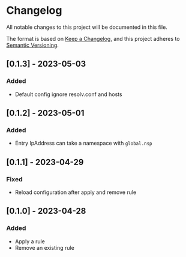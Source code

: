 # Changelog

All notable changes to this project will be documented in this file.

The format is based on [Keep a Changelog](https://keepachangelog.com/en/1.0.0/),
and this project adheres to [Semantic Versioning](https://semver.org/spec/v2.0.0.html).

## [0.1.3] - 2023-05-03

### Added

- Default config ignore resolv.conf and hosts

## [0.1.2] - 2023-05-01

### Added

- Entry IpAddress can take a namespace with `global.nsp`

## [0.1.1] - 2023-04-29

### Fixed

- Reload configuration after apply and remove rule

## [0.1.0] - 2023-04-28

### Added

- Apply a rule
- Remove an existing rule
